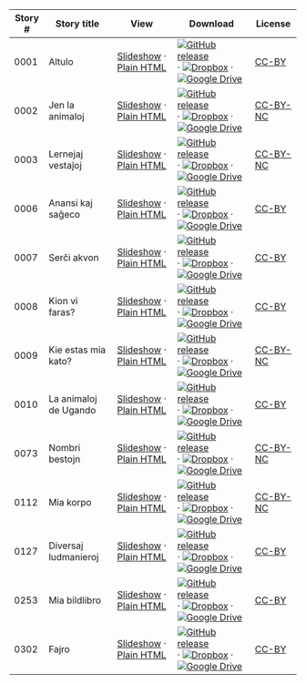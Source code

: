 Story # | Story title | View | Download | License
-------- | -----------  |:-------:| ---------------- | -------
0001 | Altulo | <a href="https://global-asp.github.io/stories/eo/0001_altulo_slides.html" target="_blank">Slideshow</a> · [Plain HTML](https://global-asp.github.io/stories/eo/0001_altulo.html) | [![GitHub release](https://cloud.githubusercontent.com/assets/9295750/9483128/0e089e5e-4b51-11e5-98ca-6da5cef156a7.png "GitHub release")](https://github.com/global-asp/global-asp/releases/download/v1.1/eo.zip) · [![Dropbox](https://cloud.githubusercontent.com/assets/9295750/10150606/3f5ae2dc-65f5-11e5-8f63-841c51cc1cde.png "Dropbox")](https://www.dropbox.com/s/dk511xogcxmgs16/eo.zip) · [![Google Drive](https://cloud.githubusercontent.com/assets/9295750/9473522/1d6fdde4-4b10-11e5-98f5-aa6c6b04a08e.png "Google Drive")](https://drive.google.com/open?id=0B59ZADK9EsbsVzMwY2Utb3FZdzA) | [CC-BY](https://creativecommons.org/licenses/by/3.0/)
0002 | Jen la animaloj | <a href="https://global-asp.github.io/stories/eo/0002_jen-la-animaloj_slides.html" target="_blank">Slideshow</a> · [Plain HTML](https://global-asp.github.io/stories/eo/0002_jen-la-animaloj.html) | [![GitHub release](https://cloud.githubusercontent.com/assets/9295750/9483128/0e089e5e-4b51-11e5-98ca-6da5cef156a7.png "GitHub release")](https://github.com/global-asp/global-asp/releases/download/v1.1/eo.zip) · [![Dropbox](https://cloud.githubusercontent.com/assets/9295750/10150606/3f5ae2dc-65f5-11e5-8f63-841c51cc1cde.png "Dropbox")](https://www.dropbox.com/s/dk511xogcxmgs16/eo.zip) · [![Google Drive](https://cloud.githubusercontent.com/assets/9295750/9473522/1d6fdde4-4b10-11e5-98f5-aa6c6b04a08e.png "Google Drive")](https://drive.google.com/open?id=0B59ZADK9EsbsVzMwY2Utb3FZdzA) | [CC-BY-NC](http://creativecommons.org/licenses/by-nc/3.0/)
0003 | Lernejaj vestaĵoj | <a href="https://global-asp.github.io/stories/eo/0003_lernejaj-vestaĵoj_slides.html" target="_blank">Slideshow</a> · [Plain HTML](https://global-asp.github.io/stories/eo/0003_lernejaj-vestaĵoj.html) | [![GitHub release](https://cloud.githubusercontent.com/assets/9295750/9483128/0e089e5e-4b51-11e5-98ca-6da5cef156a7.png "GitHub release")](https://github.com/global-asp/global-asp/releases/download/v1.1/eo.zip) · [![Dropbox](https://cloud.githubusercontent.com/assets/9295750/10150606/3f5ae2dc-65f5-11e5-8f63-841c51cc1cde.png "Dropbox")](https://www.dropbox.com/s/dk511xogcxmgs16/eo.zip) · [![Google Drive](https://cloud.githubusercontent.com/assets/9295750/9473522/1d6fdde4-4b10-11e5-98f5-aa6c6b04a08e.png "Google Drive")](https://drive.google.com/open?id=0B59ZADK9EsbsVzMwY2Utb3FZdzA) | [CC-BY-NC](http://creativecommons.org/licenses/by-nc/3.0/)
0006 | Anansi kaj saĝeco | <a href="https://global-asp.github.io/stories/eo/0006_anansi_kaj_saĝeco_slides.html" target="_blank">Slideshow</a> · [Plain HTML](https://global-asp.github.io/stories/eo/0006_anansi_kaj_saĝeco.html) | [![GitHub release](https://cloud.githubusercontent.com/assets/9295750/9483128/0e089e5e-4b51-11e5-98ca-6da5cef156a7.png "GitHub release")](https://github.com/global-asp/global-asp/releases/download/v1.1/eo.zip) · [![Dropbox](https://cloud.githubusercontent.com/assets/9295750/10150606/3f5ae2dc-65f5-11e5-8f63-841c51cc1cde.png "Dropbox")](https://www.dropbox.com/s/dk511xogcxmgs16/eo.zip) · [![Google Drive](https://cloud.githubusercontent.com/assets/9295750/9473522/1d6fdde4-4b10-11e5-98f5-aa6c6b04a08e.png "Google Drive")](https://drive.google.com/open?id=0B59ZADK9EsbsVzMwY2Utb3FZdzA) | [CC-BY](https://creativecommons.org/licenses/by/3.0/)
0007 | Serĉi akvon | <a href="https://global-asp.github.io/stories/eo/0007_serĉi-akvon_slides.html" target="_blank">Slideshow</a> · [Plain HTML](https://global-asp.github.io/stories/eo/0007_serĉi-akvon.html) | [![GitHub release](https://cloud.githubusercontent.com/assets/9295750/9483128/0e089e5e-4b51-11e5-98ca-6da5cef156a7.png "GitHub release")](https://github.com/global-asp/global-asp/releases/download/v1.1/eo.zip) · [![Dropbox](https://cloud.githubusercontent.com/assets/9295750/10150606/3f5ae2dc-65f5-11e5-8f63-841c51cc1cde.png "Dropbox")](https://www.dropbox.com/s/dk511xogcxmgs16/eo.zip) · [![Google Drive](https://cloud.githubusercontent.com/assets/9295750/9473522/1d6fdde4-4b10-11e5-98f5-aa6c6b04a08e.png "Google Drive")](https://drive.google.com/open?id=0B59ZADK9EsbsVzMwY2Utb3FZdzA) | [CC-BY](https://creativecommons.org/licenses/by/3.0/)
0008 | Kion vi faras? | <a href="https://global-asp.github.io/stories/eo/0008_kion-vi-faras_slides.html" target="_blank">Slideshow</a> · [Plain HTML](https://global-asp.github.io/stories/eo/0008_kion-vi-faras.html) | [![GitHub release](https://cloud.githubusercontent.com/assets/9295750/9483128/0e089e5e-4b51-11e5-98ca-6da5cef156a7.png "GitHub release")](https://github.com/global-asp/global-asp/releases/download/v1.1/eo.zip) · [![Dropbox](https://cloud.githubusercontent.com/assets/9295750/10150606/3f5ae2dc-65f5-11e5-8f63-841c51cc1cde.png "Dropbox")](https://www.dropbox.com/s/dk511xogcxmgs16/eo.zip) · [![Google Drive](https://cloud.githubusercontent.com/assets/9295750/9473522/1d6fdde4-4b10-11e5-98f5-aa6c6b04a08e.png "Google Drive")](https://drive.google.com/open?id=0B59ZADK9EsbsVzMwY2Utb3FZdzA) | [CC-BY](https://creativecommons.org/licenses/by/3.0/)
0009 | Kie estas mia kato? | <a href="https://global-asp.github.io/stories/eo/0009_kie-estas-mia-kato_slides.html" target="_blank">Slideshow</a> · [Plain HTML](https://global-asp.github.io/stories/eo/0009_kie-estas-mia-kato.html) | [![GitHub release](https://cloud.githubusercontent.com/assets/9295750/9483128/0e089e5e-4b51-11e5-98ca-6da5cef156a7.png "GitHub release")](https://github.com/global-asp/global-asp/releases/download/v1.1/eo.zip) · [![Dropbox](https://cloud.githubusercontent.com/assets/9295750/10150606/3f5ae2dc-65f5-11e5-8f63-841c51cc1cde.png "Dropbox")](https://www.dropbox.com/s/dk511xogcxmgs16/eo.zip) · [![Google Drive](https://cloud.githubusercontent.com/assets/9295750/9473522/1d6fdde4-4b10-11e5-98f5-aa6c6b04a08e.png "Google Drive")](https://drive.google.com/open?id=0B59ZADK9EsbsVzMwY2Utb3FZdzA) | [CC-BY-NC](http://creativecommons.org/licenses/by-nc/3.0/)
0010 | La animaloj de Ugando | <a href="https://global-asp.github.io/stories/eo/0010_la-animaloj-de-ugando_slides.html" target="_blank">Slideshow</a> · [Plain HTML](https://global-asp.github.io/stories/eo/0010_la-animaloj-de-ugando.html) | [![GitHub release](https://cloud.githubusercontent.com/assets/9295750/9483128/0e089e5e-4b51-11e5-98ca-6da5cef156a7.png "GitHub release")](https://github.com/global-asp/global-asp/releases/download/v1.1/eo.zip) · [![Dropbox](https://cloud.githubusercontent.com/assets/9295750/10150606/3f5ae2dc-65f5-11e5-8f63-841c51cc1cde.png "Dropbox")](https://www.dropbox.com/s/dk511xogcxmgs16/eo.zip) · [![Google Drive](https://cloud.githubusercontent.com/assets/9295750/9473522/1d6fdde4-4b10-11e5-98f5-aa6c6b04a08e.png "Google Drive")](https://drive.google.com/open?id=0B59ZADK9EsbsVzMwY2Utb3FZdzA) | [CC-BY](https://creativecommons.org/licenses/by/3.0/)
0073 | Nombri bestojn | <a href="https://global-asp.github.io/stories/eo/0073_nombri-bestojn_slides.html" target="_blank">Slideshow</a> · [Plain HTML](https://global-asp.github.io/stories/eo/0073_nombri-bestojn.html) | [![GitHub release](https://cloud.githubusercontent.com/assets/9295750/9483128/0e089e5e-4b51-11e5-98ca-6da5cef156a7.png "GitHub release")](https://github.com/global-asp/global-asp/releases/download/v1.1/eo.zip) · [![Dropbox](https://cloud.githubusercontent.com/assets/9295750/10150606/3f5ae2dc-65f5-11e5-8f63-841c51cc1cde.png "Dropbox")](https://www.dropbox.com/s/dk511xogcxmgs16/eo.zip) · [![Google Drive](https://cloud.githubusercontent.com/assets/9295750/9473522/1d6fdde4-4b10-11e5-98f5-aa6c6b04a08e.png "Google Drive")](https://drive.google.com/open?id=0B59ZADK9EsbsVzMwY2Utb3FZdzA) | [CC-BY-NC](http://creativecommons.org/licenses/by-nc/3.0/)
0112 | Mia korpo | <a href="https://global-asp.github.io/stories/eo/0112_mia-korpo_slides.html" target="_blank">Slideshow</a> · [Plain HTML](https://global-asp.github.io/stories/eo/0112_mia-korpo.html) | [![GitHub release](https://cloud.githubusercontent.com/assets/9295750/9483128/0e089e5e-4b51-11e5-98ca-6da5cef156a7.png "GitHub release")](https://github.com/global-asp/global-asp/releases/download/v1.1/eo.zip) · [![Dropbox](https://cloud.githubusercontent.com/assets/9295750/10150606/3f5ae2dc-65f5-11e5-8f63-841c51cc1cde.png "Dropbox")](https://www.dropbox.com/s/dk511xogcxmgs16/eo.zip) · [![Google Drive](https://cloud.githubusercontent.com/assets/9295750/9473522/1d6fdde4-4b10-11e5-98f5-aa6c6b04a08e.png "Google Drive")](https://drive.google.com/open?id=0B59ZADK9EsbsVzMwY2Utb3FZdzA) | [CC-BY-NC](http://creativecommons.org/licenses/by-nc/3.0/)
0127 | Diversaj ludmanieroj | <a href="https://global-asp.github.io/stories/eo/0127_diversaj-ludmanieroj_slides.html" target="_blank">Slideshow</a> · [Plain HTML](https://global-asp.github.io/stories/eo/0127_diversaj-ludmanieroj.html) | [![GitHub release](https://cloud.githubusercontent.com/assets/9295750/9483128/0e089e5e-4b51-11e5-98ca-6da5cef156a7.png "GitHub release")](https://github.com/global-asp/global-asp/releases/download/v1.1/eo.zip) · [![Dropbox](https://cloud.githubusercontent.com/assets/9295750/10150606/3f5ae2dc-65f5-11e5-8f63-841c51cc1cde.png "Dropbox")](https://www.dropbox.com/s/dk511xogcxmgs16/eo.zip) · [![Google Drive](https://cloud.githubusercontent.com/assets/9295750/9473522/1d6fdde4-4b10-11e5-98f5-aa6c6b04a08e.png "Google Drive")](https://drive.google.com/open?id=0B59ZADK9EsbsVzMwY2Utb3FZdzA) | [CC-BY](https://creativecommons.org/licenses/by/3.0/)
0253 | Mia bildlibro | <a href="https://global-asp.github.io/stories/eo/0253_mia_bildlibro_slides.html" target="_blank">Slideshow</a> · [Plain HTML](https://global-asp.github.io/stories/eo/0253_mia_bildlibro.html) | [![GitHub release](https://cloud.githubusercontent.com/assets/9295750/9483128/0e089e5e-4b51-11e5-98ca-6da5cef156a7.png "GitHub release")](https://github.com/global-asp/global-asp/releases/download/v1.1/eo.zip) · [![Dropbox](https://cloud.githubusercontent.com/assets/9295750/10150606/3f5ae2dc-65f5-11e5-8f63-841c51cc1cde.png "Dropbox")](https://www.dropbox.com/s/dk511xogcxmgs16/eo.zip) · [![Google Drive](https://cloud.githubusercontent.com/assets/9295750/9473522/1d6fdde4-4b10-11e5-98f5-aa6c6b04a08e.png "Google Drive")](https://drive.google.com/open?id=0B59ZADK9EsbsVzMwY2Utb3FZdzA) | [CC-BY](https://creativecommons.org/licenses/by/3.0/)
0302 | Fajro | <a href="https://global-asp.github.io/stories/eo/0302_fajro_slides.html" target="_blank">Slideshow</a> · [Plain HTML](https://global-asp.github.io/stories/eo/0302_fajro.html) | [![GitHub release](https://cloud.githubusercontent.com/assets/9295750/9483128/0e089e5e-4b51-11e5-98ca-6da5cef156a7.png "GitHub release")](https://github.com/global-asp/global-asp/releases/download/v1.1/eo.zip) · [![Dropbox](https://cloud.githubusercontent.com/assets/9295750/10150606/3f5ae2dc-65f5-11e5-8f63-841c51cc1cde.png "Dropbox")](https://www.dropbox.com/s/dk511xogcxmgs16/eo.zip) · [![Google Drive](https://cloud.githubusercontent.com/assets/9295750/9473522/1d6fdde4-4b10-11e5-98f5-aa6c6b04a08e.png "Google Drive")](https://drive.google.com/open?id=0B59ZADK9EsbsVzMwY2Utb3FZdzA) | [CC-BY](https://creativecommons.org/licenses/by/3.0/)
